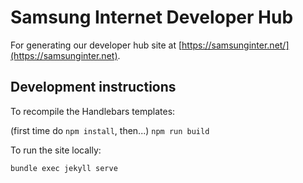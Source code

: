 # Samsung Internet Developer Hub

For generating our developer hub site at [https://samsunginter.net/](https://samsunginter.net).

## Development instructions

To recompile the Handlebars templates:

(first time do `npm install`, then...)
`npm run build`

To run the site locally:

`bundle exec jekyll serve`
